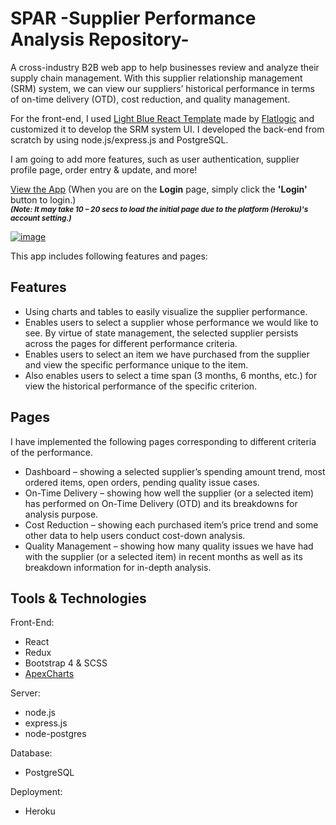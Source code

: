 # SPAR -Supplier Performance Analysis Repository-

A cross-industry B2B web app to help businesses review and analyze their supply chain management. With this supplier relationship management (SRM) system, we can view our suppliers’ historical performance in terms of on-time delivery (OTD), cost reduction, and quality management. 

For the front-end, I used [Light Blue React Template](https://flatlogic.github.io/light-blue-react-template/) made by [Flatlogic](https://flatlogic.com/) and customized it to develop the SRM system UI. 
I developed the back-end from scratch by using node.js/express.js and PostgreSQL.

I am going to add more features, such as user authentication, supplier profile page, order entry & update, and more!

[View the App](https://spar-web-app.herokuapp.com/) (When you are on the **Login** page, simply click the **'Login'** button to login.)  
<sub>***(Note: It may take 10 – 20 secs to load the initial page due to the platform (Heroku)'s account setting.)***  </sub>  

[![image](https://user-images.githubusercontent.com/62856945/92150802-db850900-edd4-11ea-8eb7-8767ece35c02.png)](https://spar-web-app.herokuapp.com/)


This app includes following features and pages:

## Features
* Using charts and tables to easily visualize the supplier performance.
* Enables users to select a supplier whose performance we would like to see. By virtue of state management, the selected supplier persists across the pages for different performance criteria. 
* Enables users to select an item we have purchased from the supplier and view the specific performance unique to the item.
* Also enables users to select a time span (3 months, 6 months, etc.) for view the historical performance of the specific criterion.

## Pages
I have implemented the following pages corresponding to different criteria of the performance.
* Dashboard – showing a selected supplier’s spending amount trend, most ordered items, open orders, pending quality issue cases.  
* On-Time Delivery – showing how well the supplier (or a selected item) has performed on On-Time Delivery (OTD) and its breakdowns for analysis purpose.
* Cost Reduction – showing each purchased item’s price trend and some other data to help users conduct cost-down analysis. 
* Quality Management – showing how many quality issues we have had with the supplier (or a selected item) in recent months as well as its breakdown information for in-depth analysis.



## Tools & Technologies
Front-End:
* React
* Redux
* Bootstrap 4 & SCSS
* [ApexCharts](https://apexcharts.com/)

Server:
* node.js
* express.js
* node-postgres

Database:
* PostgreSQL

Deployment:
* Heroku
